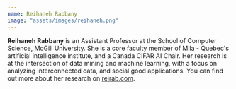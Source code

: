 ```yaml
---
name: Reihaneh Rabbany
image: "assets/images/reihaneh.png"
---
```


**Reihaneh Rabbany** is an Assistant Professor at the School of Computer Science, McGill University. She is a core faculty member of Mila - Quebec's artificial intelligence institute, and a Canada CIFAR AI Chair. Her research is at the intersection of data mining and machine learning, with a focus on analyzing interconnected data, and social good applications. You can find out more about her research on [reirab.com](http://www.reirab.com/).
